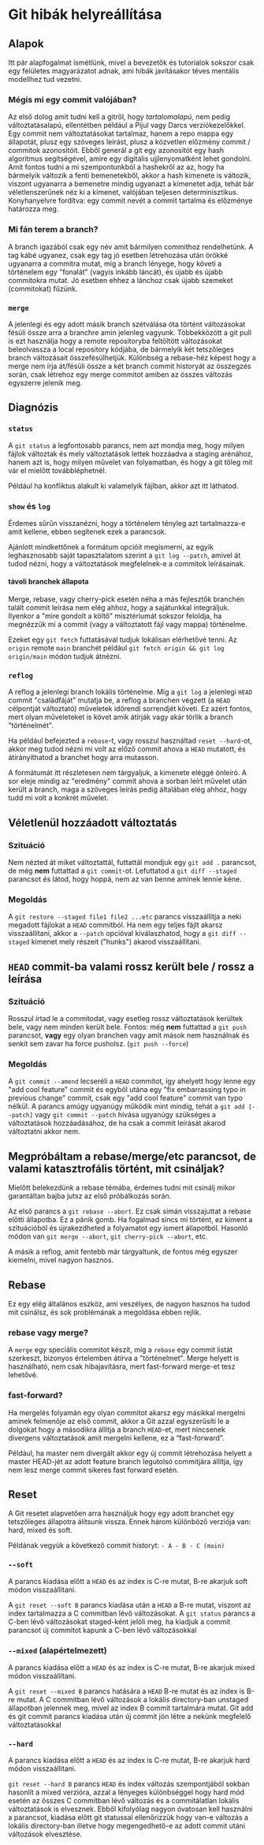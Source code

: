 # Git hibák helyreállítása
## Alapok
Itt pár alapfogalmat ismétlünk, mivel a bevezetők és tutorialok sokszor csak egy felületes magyarázatot adnak, ami hibák javításakor téves mentális modellhez tud vezetni.

### Mégis mi egy commit valójában?
Az első dolog amit tudni kell a gitről, hogy *tartalomalapú*, nem pedig változtatásalapú, ellentétben például a Pijul vagy Darcs verziókezelőkkel.
Egy commit nem változtatásokat tartalmaz, hanem a repo mappa egy állapotát, plusz egy szöveges leírást, plusz a közvetlen előzmény commit / commitok azonosítóit.  Ebből generál a git egy azonosítót egy hash algoritmus segítségével, amire egy digitális ujjlenyomatként lehet gondolni.  Amit fontos tudni a mi szempontunkból a hashekről az az, hogy ha bármelyik változik a fenti bemenetekből, akkor a hash kimenete is változik, viszont ugyanarra a bemenetre mindig ugyanazt a kimenetet adja, tehát bár véletlenszerűnek néz ki a kimenet, valójában teljesen determinisztikus.
Konyhanyelvre fordítva: egy commit nevét a commit tartalma és előzménye határozza meg.

### Mi fán terem a branch?
A branch igazából csak egy név amit bármilyen commithoz rendelhetünk.  A tag kábé ugyanez, csak egy tag jó esetben létrehozása után örökké ugyanarra a commitra mutat, míg a branch lényege, hogy követi a történelem egy "fonalát" (vagyis inkább láncát), és újabb és újabb commitokra mutat.  Jó esetben ehhez a lánchoz csak újabb szemeket (commitokat) fűzünk.

### `merge`
A jelenlegi és egy adott másik branch szétválása óta történt változásokat fésüli össze arra a branchre amin jelenleg vagyunk. Többekközött a git pull is ezt használja hogy a remote repositoryba feltöltött változásokat beleolvassza a local repository kódjába, de bármelyik két tetszőleges branch változásait összefésülhetjük. Különbség a rebase-héz képest hogy a merge nem írja át/fésüli össze a két branch commit historyát az összegzés során, csak létrehoz egy merge commitot amiben az összes változás egyszerre jelenik meg.

## Diagnózis
### `status`
A `git status` a legfontosabb parancs, nem azt mondja meg, hogy milyen fájlok változtak és mely változtatások lettek hozzáadva a staging arénához, hanem azt is, hogy milyen művelet van folyamatban, és hogy a git tőleg mit vár el mielőtt továbbléphetnél.

Például ha konfliktus alakult ki valamelyik fájlban, akkor azt itt láthatod.

### `show` és `log`
Érdemes sűrűn visszanézni, hogy a történelem tényleg azt tartalmazza-e amit kellene, ebben segítenek ezek a parancsok.

Ajánlott mindkettőnek a formátum opcióit megismerni, az egyik leghasznosabb saját tapasztalatom szerint a `git log --patch`, amivel át tudod nézni, hogy a változtatások megfelelnek-e a commitok leírásainak.

#### távoli branchek állapota
Merge, rebase, vagy cherry-pick esetén néha a más fejlesztők branchén talált commit leírása nem elég ahhoz, hogy a sajátunkkal integráljuk.  Ilyenkor a "mire gondolt a költő" misztériumát sokszor feloldja, ha megnézzük mi a commit (vagy a változtatott fájl vagy mappa) történelme.

Ezeket egy `git fetch` futtatásával tudjuk lokálisan elérhetővé tenni.  Az  `origin` remote `main` branchét például `git fetch origin && git log origin/main` módon tudjuk átnézni.

### `reflog`
A reflog a jelenlegi branch lokális történelme.  Míg a `git log` a jelenlegi `HEAD` commit "családfáját" mutatja be, a reflog a branchen végzett (a `HEAD` célpontját változtató) műveletek időrendi sorrendjét követi.  Ez azért fontos, mert olyan műveleteket is követ amik átírják vagy akár törlik a branch "történelmét".

Ha például befejezted a `rebase`-t, vagy rosszul használtad `reset --hard`-ot, akkor meg tudod nézni mi volt az előző commit ahova a `HEAD` mutatott, és átirányíthatod a branchet hogy arra mutasson.

A formátumát itt részletesen nem tárgyaljuk, a kimenete eléggé önleíró.  A sor eleje mindig az "eredmény" commit ahova a sorban leírt művelet után került a branch, maga a szöveges leírás pedig általában elég ahhoz, hogy tudd mi volt a konkrét művelet.

## Véletlenül hozzáadott változtatás
### Szituáció
Nem nézted át miket változtattál, futtattál mondjuk egy `git add .` parancsot, de még **nem** futtattad a `git commit`-ot.  Lefuttatod a `git diff --staged` parancsot és látod, hogy hoppá, nem az van benne aminek lennie kéne.

### Megoldás
A `git restore --staged file1 file2 ...etc` parancs visszaállítja a neki megadott fájlokat a `HEAD` commitból.  Ha nem egy teljes fájlt akarsz visszaállítani, akkor a `--patch` opcióval kiválaszhatod, hogy a `git diff --staged` kimenet mely részeit ("hunks") akarod visszaállítani.

## `HEAD` commit-ba valami rossz került bele / rossz a leírása
### Szituáció
Rosszul írtad le a commitodat, vagy esetleg rossz változtatások kerültek bele, vagy nem minden került bele.  Fontos: még **nem** futtattad a `git push` parancsot, **vagy** egy olyan branchen vagy amit mások nem használnak és senkit sem zavar ha force pusholsz. (`git push --force`)

### Megoldás
A `git commit --amend` lecseréli a `HEAD` commitot, így ahelyett hogy lenne egy "add cool feature" commit és egyből utána egy "fix embarrassing typo in previous change" commit, csak egy "add cool feature" commit van typo nélkül.  A parancs amúgy ugyanúgy működik mint mindig, tehát a `git add [--patch]` vagy `git commit --patch` hívása ugyanúgy szükséges a változtatások hozzáadásához, de ha csak a commit leírását akarod változtatni akkor nem.

## Megpróbáltam a rebase/merge/etc parancsot, de valami katasztrofális történt, mit csináljak?
Mielőtt belekezdünk a rebase témába, érdemes tudni mit csinálj mikor garantáltan bajba jutsz az első próbálkozás során.

Az első parancs a `git rebase --abort`.  Ez csak simán visszajuttat a rebase előtti állapotba.  Ez a pánik gomb.  Ha fogalmad sincs mi történt, ez kiment a szituációból és újrakezdheted a folyamatot egy ismert állapotból.  Hasonló módon van `git merge --abort`, `git cherry-pick --abort`, etc.

A másik a reflog, amit fentebb már tárgyaltunk, de fontos még egyszer kiemelni, mivel nagyon hasznos.

## Rebase
Ez egy elég általános eszköz, ami veszélyes, de nagyon hasznos ha tudod mit csinálsz, és sok problémának a megoldása ebben rejlik.

### rebase vagy merge?
A `merge` egy speciális commitot készít, míg a `rebase` egy commit listát szerkeszt, bizonyos értelemben átírva a "történelmet".  Merge helyett is használható, nem csak hibajavításra, mert fast-forward merge-et tesz lehetővé.

### fast-forward?
Ha mergelés folyamán egy olyan commitot akarsz egy másikkal mergelni aminek felmenője az első commit, akkor a Git azzal egyszerűsíti le a dolgokat hogy a másodikra állítja a branch `HEAD`-et, mert nincsenek divergens változtatások amit mergelni kellene, ez a “fast-forward”.

Például, ha master nem divergált akkor egy új commit létrehozása helyett a master HEAD-jét az adott feature branch legutolsó commitjára állítja, így nem lesz merge commit sikeres fast forward esetén.

## Reset
A Git resetet alapvetően arra használjuk hogy egy adott branchet egy tetszőleges állapotra álítsunk vissza. Ennek három különböző verziója van: hard, mixed és soft.

Példának vegyük a következő commit historyt: `- A - B - C (main)`

### `--soft`
A parancs kiadása előtt a `HEAD` és az index is C-re mutat, B-re akarjuk soft módon visszaállítani.

A `git reset --soft B` parancs kiadása után a `HEAD` a B-re mutat, viszont az index tartalmazza a C commitban lévő változásokat.
A `git status` parancs a C-ben lévő változásokat staged-ként jelöli meg, ha kiadjuk a commit parancsot új commitot kapunk a C-ben lévő változásokkal

### `--mixed` (alapértelmezett)
A parancs kiadása előtt a `HEAD` és az index is C-re mutat, B-re akarjuk mixed módon visszaállítani.

A `git reset --mixed B` parancs hatására a `HEAD` B-re mutat és az index is B-re mutat. A C commitban lévő változások a lokális directory-ban unstaged állapotban jelennek meg, mivel az index B commit tartalmára mutat. Git add és git commit parancs kiadása után új commit jön létre a nekünk megfelelő változtatásokkal

### `--hard`
A parancs kiadása előtt a `HEAD` és az index is C-re mutat, B-re akarjuk hard módon visszaállítani.

`git reset --hard B` parancs `HEAD` és index változás szempontjából sokban hasonlít a mixed verzióra, azzal a lényeges különbséggel hogy hard mód esetén az összes C commitban lévő változás és a commitálatlan lokális változtatások is elvesznek. Ebből kifolyólag nagyon óvatosan kell használni a parancsot, kiadása előtt git statussal ellenőrizzük hogy van-e változás a lokális directory-ban illetve hogy megengedhető-e az adott commit utáni változások elvesztése.

